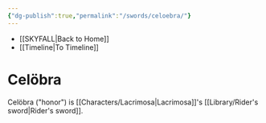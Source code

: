```yaml
---
{"dg-publish":true,"permalink":"/swords/celoebra/"}
---
```


- [[SKYFALL\|Back to Home]]
- [[Timeline\|To Timeline]]

# Celöbra
Celöbra ("honor") is [[Characters/Lacrimosa\|Lacrimosa]]'s [[Library/Rider's sword\|Rider's sword]]. 
